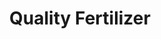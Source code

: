 ---
templateKey: blog-post
featuredpost: false
featuredimage: /assets/Quality_Fertilizer.png
title: Quality Fertilizer
description: Fertilizer
testfield: 738
---
